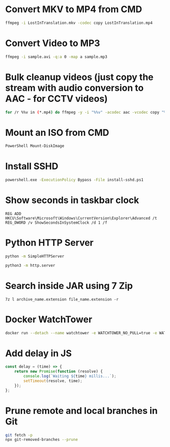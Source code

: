 # Convert MKV to MP4 from CMD
```sh
ffmpeg -i LostInTranslation.mkv -codec copy LostInTranslation.mp4
```

# Convert Video to MP3

```sh
ffmpeg -i sample.avi -q:a 0 -map a sample.mp3
```

# Bulk cleanup videos (just copy the stream with audio conversion to AAC - for CCTV videos)
```sh
for /r %%v in (*.mp4) do ffmpeg -y -i "%%v" -acodec aac -vcodec copy "%%v.mp4"
```

# Mount an ISO from CMD
```powershell
PowerShell Mount-DiskImage
```

# Install SSHD
```sh
powershell.exe -ExecutionPolicy Bypass -File install-sshd.ps1
```

# Show seconds in taskbar clock
```regedit
REG ADD HKCU\Software\Microsoft\Windows\CurrentVersion\Explorer\Advanced /t REG_DWORD /v ShowSecondsInSystemClock /d 1 /f
```

# Python HTTP Server
```sh
python -m SimpleHTTPServer
```
```sh
python3 -m http.server
```

# Search inside JAR using 7 Zip
```
7z l archive_name.extension file_name.extension -r
```

# Docker WatchTower
```sh
docker run --detach --name watchtower -e WATCHTOWER_NO_PULL=true -e WATCHTOWER_POLL_INTERVAL=5 --volume /var/run/docker.sock:/var/run/docker.sock containrrr/watchtower
```

# Add delay in JS
```javascript
const delay = (time) => {
	return new Promise(function (resolve) {
		console.log(`Waiting ${time} millis...`);
		setTimeout(resolve, time);
	});
};
```

# Prune remote and local branches in Git

```sh
git fetch -p
npx git-removed-branches --prune
```
